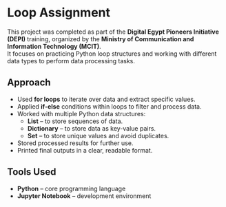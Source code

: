 # Loop Assignment

This project was completed as part of the **Digital Egypt Pioneers Initiative (DEPI)** training, organized by the **Ministry of Communication and Information Technology (MCIT)**.  
It focuses on practicing Python loop structures and working with different data types to perform data processing tasks.

## Approach
- Used **for loops** to iterate over data and extract specific values.
- Applied **if-else** conditions within loops to filter and process data.
- Worked with multiple Python data structures:
  - **List** – to store sequences of data.
  - **Dictionary** – to store data as key-value pairs.
  - **Set** – to store unique values and avoid duplicates.
- Stored processed results for further use.
- Printed final outputs in a clear, readable format.

## Tools Used
- **Python** – core programming language
- **Jupyter Notebook** – development environment
